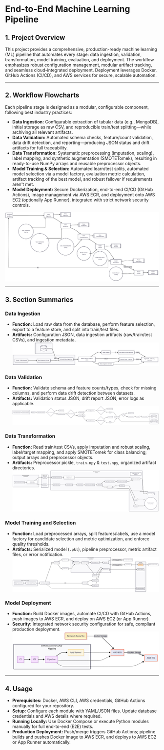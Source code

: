 # End-to-End Machine Learning Pipeline

## 1. Project Overview

This project provides a comprehensive, production-ready machine learning (ML) pipeline that automates every stage: data ingestion, validation, transformation, model training, evaluation, and deployment. The workflow emphasizes robust configuration management, modular artifact tracking, and seamless cloud-integrated deployment. Deployment leverages Docker, GitHub Actions (CI/CD), and AWS services for secure, scalable automation.

---

## 2. Workflow Flowcharts

Each pipeline stage is designed as a modular, configurable component, following best industry practices:

- **Data Ingestion:** Configurable extraction of tabular data (e.g., MongoDB), initial storage as raw CSV, and reproducible train/test splitting—while archiving all relevant artifacts.
- **Data Validation:** Automated schema checks, feature/count validation, data drift detection, and reporting—producing JSON status and drift artifacts for full traceability.
- **Data Transformation:** Systematic preprocessing (imputation, scaling), label mapping, and synthetic augmentation (SMOTETomek), resulting in ready-to-use NumPy arrays and reusable preprocessor objects.
- **Model Training & Selection:** Automated learn/test splits, automated model selection via a model factory, evaluation metric calculation, artifact tracking of the best model, and robust failover if requirements aren't met.
- **Model Deployment:** Secure Dockerization, end-to-end CI/CD (GitHub Actions), image management via AWS ECR, and deployment onto AWS EC2 (optionally App Runner), integrated with strict network security controls.

![Project Overview](.\Flow_Chart\Overview.png)

---

## 3. Section Summaries 

### Data Ingestion
- **Function:** Load raw data from the database, perform feature selection, export to a feature store, and split into train/test files.
- **Artifacts:** Configuration JSON, data ingestion artifacts (raw/train/test CSVs), and ingestion metadata.
![Data Ingestion](Flow_Chart\DataIngestion.png)
### Data Validation
- **Function:** Validate schema and feature counts/types, check for missing columns, and perform data drift detection between datasets.
- **Artifacts:** Validation status JSON, drift report JSON, error logs as applicable.
![Data Validation](Flow_Chart\DataValidation.png)
### Data Transformation
- **Function:** Read train/test CSVs, apply imputation and robust scaling, label/target mapping, and apply SMOTETomek for class balancing; output arrays and preprocessor objects.
- **Artifacts:** Preprocessor pickle, `train.npy` & `test.npy`, organized artifact directories.
![Data Transformation](Flow_Chart\DataTransformation.png)
### Model Training and Selection
- **Function:** Load preprocessed arrays, split features/labels, use a model factory for candidate selection and metric optimization, and enforce quality thresholds.
- **Artifacts:** Serialized model (`.pkl`), pipeline preprocessor, metric artifact files, or error notification.
![Model Training and Evaluation](Flow_Chart\Mode-Selection-and-Evaluation.png)
### Model Deployment
- **Function:** Build Docker images, automate CI/CD with GitHub Actions, push images to AWS ECR, and deploy on AWS EC2 (or App Runner).
- **Security:** Integrated network security configuration for safe, compliant production deployment.
![Model Deployment](Flow_Chart\CI-CDPipeline.png)
---

## 4. Usage

- **Prerequisites:** Docker, AWS CLI, AWS credentials, GitHub Actions configured for your repository.
- **Setup:** Configure each module with YAML/JSON files. Update database credentials and AWS details where required.
- **Running Locally:** Use Docker Compose or execute Python modules manually for full end-to-end (E2E) tests.
- **Production Deployment:** Push/merge triggers GitHub Actions; pipeline builds and pushes Docker image to AWS ECR, and deploys to AWS EC2 or App Runner automatically.

